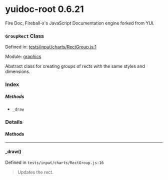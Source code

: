 
# yuidoc-root 0.6.21

Fire Doc, Fireball-x&#x27;s JavaScript Documentation engine forked from YUI.

### `GroupRect` Class


Defined in: [tests/input/charts/RectGroup.js:1](../files/tests/input/charts/RectGroup.js.js)

Module: [graphics](../modules/graphics.md)




Abstract class for creating groups of rects with the same styles and dimensions.

### Index



##### Methods


  - `_draw`





### Details




<!-- Method Block -->
#### Methods



--------------------------
#### _draw() 

Defined in `tests/input/charts/RectGroup.js:16`



> Updates the rect.





